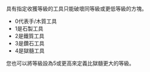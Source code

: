 具有指定收獲等級的工具只能破壞同等級或更低等級的方塊。

* 0代表手/木質工具
* 1是石製工具
* 2是鐵質工具
* 3是鑽石工具
* 4是獄髓工具

您也可以將等級設為5或更高來定義比獄髓更大的等級。